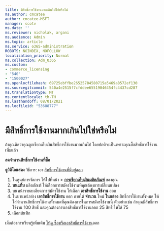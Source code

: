 ```yaml
---
title: มีสิทธิ์การใช้งานมากเกินไปใช่หรือไม่
ms.author: cmcatee
author: cmcatee-MSFT
manager: scotv
ms.date: ''
ms.reviewer: nicholak, argani
ms.audience: Admin
ms.topic: article
ms.service: o365-administration
ROBOTS: NOINDEX, NOFOLLOW
localization_priority: Normal
ms.collection: Adm_O365
ms.custom:
- commerce_licensing
- "540"
- "1500027"
ms.openlocfilehash: 69725ebffbe26525784580715a5469a8572ef130
ms.sourcegitcommit: 540a4e2515f7cfddee65519046454fc4437cd287
ms.translationtype: MT
ms.contentlocale: th-TH
ms.lasthandoff: 08/01/2021
ms.locfileid: "53688777"
---
```

# <a name="too-many-licenses"></a>มีสิทธิ์การใช้งานมากเกินไปใช่หรือไม่

ถ้าคุณคิดว่าคุณถูกเรียกเก็บเงินสิทธิ์การใช้งานมากเกินไป โดยปกติจะเป็นเพราะคุณซื้อสิทธิ์การใช้งานเพิ่มแล้ว
  
**ลดจํานวนสิทธิ์การใช้งานที่ซื้อ**

**ดูวิดีโอแสดง** วิธีการ: เอา [สิทธิ์การใช้งานที่มีอยู่ออก](https://go.microsoft.com/fwlink/p/?linkid=2154938)
  
1. ในศูนย์การจัดการ ให้ไปที่หน้า \> **[การเรียกเก็บเงินผลิตภัณฑ์](https://go.microsoft.com/fwlink/p/?linkid=842054)** ของคุณ
2. **บนแท็บ** ผลิตภัณฑ์ ให้เลือกการสมัครใช้งานที่คุณต้องการเปลี่ยนแปลง
3. บนหน้ารายละเอียดการสมัครใช้งาน ให้เลือก **เอาสิทธิ์การใช้งาน** ออก
4. ในบานหน้าต่าง **เอาสิทธิ์การใช้งาน** ออก ภายใต้ **จํานวน** ใหม่ **ในกล่อง** สิทธิ์การใช้งานทั้งหมด ให้ใส่จํานวนสิทธิ์การใช้งานทั้งหมดที่คุณต้องการในการสมัครใช้งานนี้ ตัวอย่างเช่น ถ้าคุณมีสิทธิ์การใช้งาน 100 สิทธิ์ และคุณต้องการเอาสิทธิ์การใช้งานออก 25 สิทธิ์ ให้ใส่ 75
5. เลือกบันทึก

เมื่อต้องการเรียนรู้เพิ่มเติม [ให้ดู ซื้อหรือเอาสิทธิ์การใช้งาน](/microsoft-365/commerce/licenses/buy-licenses)ออก